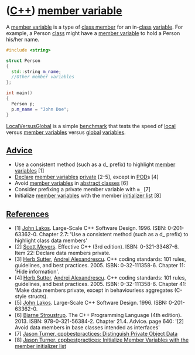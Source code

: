 # ([C++](Cpp.md)) [member variable](CppMemberVariable.md)

A [member variable](CppMemberVariable.md) is a type of [class
member](CppMember.md) for an in-[class](CppClass.md)
[variable](CppVariable.md). For example, a Person [class](CppClass.md)
might have a [member variable](CppMemberVariable.md) to hold a Person
his/her name.

```c++
#include <string>

struct Person
{
  std::string m_name;
  //Other member variables
};

int main()
{
  Person p;
  p.m_name = "John Doe";
}
```

[LocalVersusGlobal](CppLocalVersusGlobal.md) is a simple
[benchmark](CppBenchmark.md) that tests the speed of
[local](CppLocal.md) versus [member variables](CppMemberVariable.md)
versus [global](CppGlobal.md) [variables](CppVariable.md).

## [Advice](CppAdvice.md)

 * Use a consistent method (such as a d\_ prefix) to highlight [member variables](CppMemberVariable.md) [1]
 * [Declare](CppDeclaration.md) [member variables](CppMemberVariable.md) [private](CppPrivate.md) [2-5], except in [POD](CppPod.md)s [4]
 * Avoid [member variables](CppMemberVariable.md) in [abstract classes](AbstractClass.md) [6]
 * Consider prefixing a private member variable with `m_` [7]
 * Initialize [member variables](CppMemberVariable.md) with the member [initializer list](CppInitializerList.md) [8]

## [References](CppReferences.md)

 * [1] [John Lakos](CppJohnLakos.md). Large-Scale C++ Software Design. 1996. ISBN: 0-201-63362-0. Chapter 2.7: 'Use a consistent method (such as a d\_ prefix) to highlight class data members'
 * [2] [Scott Meyers](CppScottMeyers.md). Effective C++ (3rd edition). ISBN: 0-321-33487-6. Item 22: Declare data members private.
 * [3] [Herb Sutter](CppHerbSutter.md), [Andrei Alexandrescu](CppAndreiAlexandrescu.md). C++ coding standards: 101 rules, guidelines, and best practices. 2005. ISBN: 0-32-111358-6. Chapter 11: 'Hide information'.
 * [4] [Herb Sutter](CppHerbSutter.md), [Andrei Alexandrescu](CppAndreiAlexandrescu.md). C++ coding standards: 101 rules, guidelines, and best practices. 2005. ISBN: 0-32-111358-6. Chapter 41: 'Make data members private, except in behaviourless aggregates (C-style structs).
 * [5] [John Lakos](CppJohnLakos.md). Large-Scale C++ Software Design. 1996. ISBN: 0-201-63362-0.
 * [6] [Bjarne Stroustrup](CppBjarneStroustrup.md). The C++ Programming Language (4th edition). 2013. ISBN: 978-0-321-56384-2. Chapter 21.4. Advice. page 640: '[2] Avoid data members in base classes intended as interfaces'
 * [7] [Jason Turner, cppbestpractices: Distinguish Private Object Data](https://github.com/lefticus/cppbestpractices/blob/master/03-Style.md#distinguish-private-object-data)
 * [8] [Jason Turner, cppbestpractices: Initialize Member Variables with the member initializer list](https://github.com/lefticus/cppbestpractices/blob/master/03-Style.md#initialize-member-variables)
